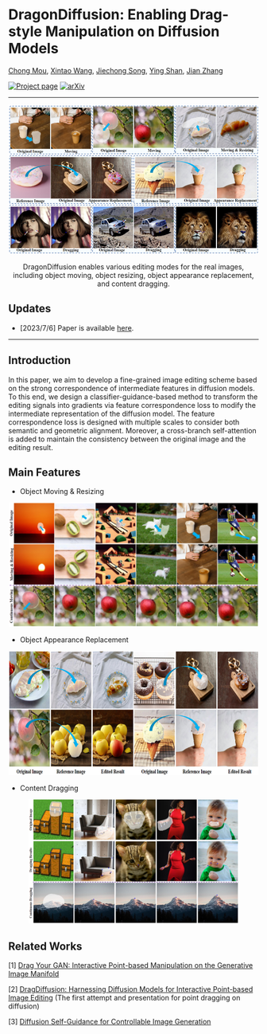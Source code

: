 # DragonDiffusion: Enabling Drag-style Manipulation on Diffusion Models
[Chong Mou](https://scholar.google.com/citations?user=SYQoDk0AAAAJ&hl=zh-CN),
[Xintao Wang](https://xinntao.github.io/),
[Jiechong Song](),
[Ying Shan](https://scholar.google.com/citations?user=4oXBp9UAAAAJ),
[Jian Zhang](https://scholar.google.com/citations?user=7brFI_4AAAAJ&hl=zh-CN)

[![Project page](https://img.shields.io/badge/Project-Page-brightgreen)](https://mc-e.github.io/project/DragonDiffusion/)
[![arXiv](https://img.shields.io/badge/ArXiv-2304.08465-brightgreen)](https://arxiv.org/abs/2307.02421)

---

<p align="center">
  <img src="assets/teaser.png" height=300>
</p>

<div align="center">
DragonDiffusion</span> enables various editing modes for the real images, including object moving, object resizing, object appearance replacement, and content dragging.
</div>

## Updates

- [2023/7/6] Paper is available [here](https://arxiv.org/abs/2307.02421).

---

## Introduction
In this paper, we aim to develop a fine-grained image editing scheme based on the strong correspondence of intermediate features in diffusion models. To this end, we design a classifier-guidance-based method to transform the editing signals into gradients via feature correspondence loss to modify the intermediate representation of the diffusion model. The feature correspondence loss is designed with multiple scales to consider both semantic and geometric alignment. Moreover, a cross-branch self-attention is added to maintain the consistency between the original image and the editing result.

## Main Features

- Object Moving & Resizing
<p align="center">
  <img src="assets/res_move.png" height=250>
</p>

- Object Appearance Replacement
<p align="center">
  <img src="assets/res_app.png" height=250>
</p>

- Content Dragging
<p align="center">
  <img src="assets/res_drag.png" height=250>
</p>

## Related Works
[1] <a href="https://github.com/XingangPan/DragGAN">Drag Your GAN: Interactive Point-based Manipulation on the Generative Image Manifold</a>
</p>
<p>
[2] <a href="https://yujun-shi.github.io/projects/dragdiffusion.html">DragDiffusion: Harnessing Diffusion Models for Interactive Point-based Image Editing</a> (The first attempt and presentation for point dragging on diffusion)
</p>
<p>
[3] <a href="https://dave.ml/selfguidance/">Diffusion Self-Guidance for Controllable Image Generation</a>
</p>
